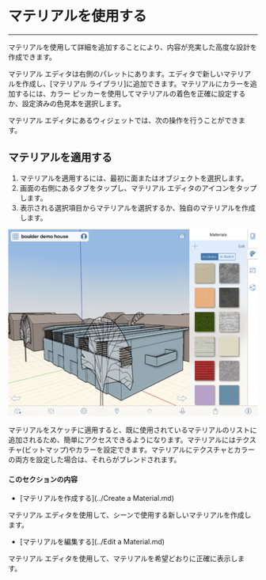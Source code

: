 

# マテリアルを使用する

---

マテリアルを使用して詳細を追加することにより、内容が充実した高度な設計を作成できます。

マテリアル エディタは右側のパレットにあります。エディタで新しいマテリアルを作成し、[マテリアル ライブラリ]に追加できます。マテリアルにカラーを追加するには、カラー ピッカーを使用してマテリアルの着色を正確に設定するか、設定済みの色見本を選択します。

マテリアル エディタにあるウィジェットでは、次の操作を行うことができます。

## マテリアルを適用する

1. マテリアルを適用するには、最初に面またはオブジェクトを選択します。
2. 画面の右側にあるタブをタップし、マテリアル エディタのアイコンをタップします。
3. 表示される選択項目からマテリアルを選択するか、独自のマテリアルを作成します。

![](Images/GUID-D0F6979D-2188-46B5-A1BF-3CE251CF918F-low.png)

マテリアルをスケッチに適用すると、既に使用されているマテリアルのリストに追加されるため、簡単にアクセスできるようになります。マテリアルにはテクスチャ(ビットマップ)やカラーを設定できます。マテリアルにテクスチャとカラーの両方を設定した場合は、それらがブレンドされます。

#### このセクションの内容

* [マテリアルを作成する](../Create a Material.md)

マテリアル エディタを使用して、シーンで使用する新しいマテリアルを作成します。

* [マテリアルを編集する](../Edit a Material.md)

マテリアル エディタを使用して、マテリアルを希望どおりに正確に表示します。

